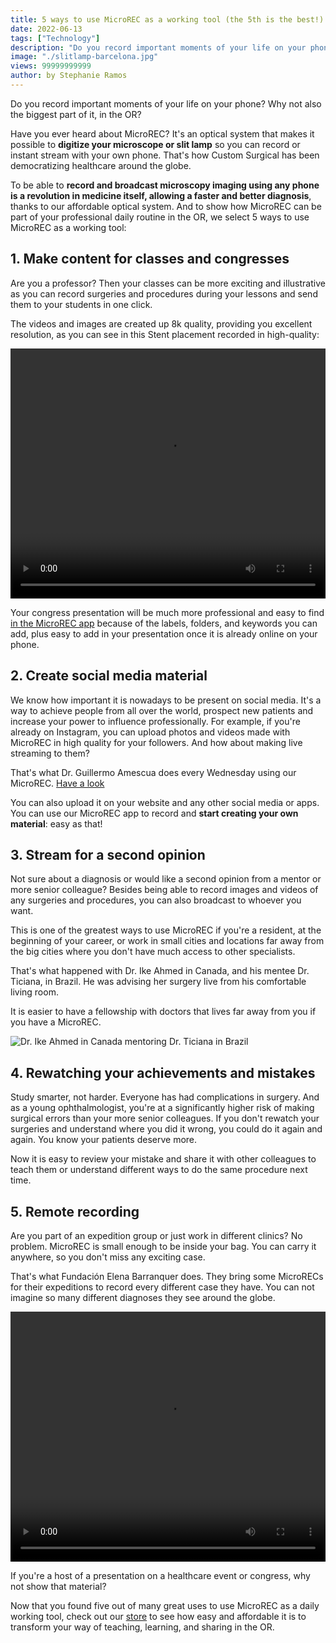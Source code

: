 ```yaml
---
title: 5 ways to use MicroREC as a working tool (the 5th is the best!)
date: 2022-06-13
tags: ["Technology"]
description: "Do you record important moments of your life on your phone? Why not also the biggest part of it, in the OR?"
image: "./slitlamp-barcelona.jpg"
views: 99999999999
author: by Stephanie Ramos
---
```


Do you record important moments of your life on your phone? Why not also the biggest part of it, in the OR?

Have you ever heard about MicroREC? It's an optical system that makes it possible to <b>digitize your microscope or slit lamp</b> so you can record or instant stream with your own phone. That's how Custom Surgical has been democratizing healthcare around the globe.

To be able to <b>record and broadcast microscopy imaging using any phone is a revolution in medicine itself, allowing a faster and better diagnosis</b>, thanks to our affordable optical system. And to show how MicroREC can be part of your professional daily routine in the OR, we select 5 ways to use MicroREC as a working tool:

<h2><b>1. Make content for classes and congresses</b></h2>

Are you a professor? Then your classes can be more exciting and illustrative as you can record surgeries and procedures during your lessons and send them to your students in one click. 

The videos and images are created up 8k quality, providing you excellent resolution, as you can see in this Stent placement recorded in high-quality:

<video width="auto" height="400px" controls style= "margin-left: auto; margin-right: auto; width: 100%"> 
	<source src="./stent-placement.mp4" type="video/mp4"> </video>

Your congress presentation will be much more professional and easy to find <a href="http://onelink.to/nqua9j" target="t_blank">in the MicroREC app</a> because of the labels, folders, and keywords you can add, plus easy to add in your presentation once it is already online on your phone. 

<h2><b>2. Create social media material</b></h2>

We know how important it is nowadays to be present on social media. It's a way to achieve people from all over the world, prospect new patients and increase your power to influence professionally. For example, if you're already on Instagram, you can upload photos and videos made with MicroREC in high quality for your followers. And how about making live streaming to them?

That's what Dr. Guillermo Amescua does every Wednesday using our MicroREC. 
<a href="https://www.instagram.com/tv/Cb_TOQYATpj/?hl=en" target="t_blank">Have a look</a>

You can also upload it on your website and any other social media or apps. You can use our MicroREC app to record and <b>start creating your own material</b>: easy as that!

<h2><b>3. Stream for a second opinion</b></h2>
Not sure about a diagnosis or would like a second opinion from a mentor or more senior colleague? Besides being able to record images and videos of any surgeries and procedures, you can also broadcast to whoever you want. 

This is one of the greatest ways to use MicroREC if you're a resident, at the beginning of your career, or work in small cities and locations far away from the big cities where you don't have much access to other specialists. 

That's what happened with Dr. Ike Ahmed in Canada, and his mentee Dr. Ticiana, in Brazil. He was advising her surgery live from his comfortable living room. 

It is easier to have a fellowship with doctors that lives far away from you if you have a MicroREC. 

<img src="./ike.png" alt="Dr. Ike Ahmed in Canada mentoring Dr. Ticiana in Brazil"></img>

<h2><b>4. Rewatching your achievements and mistakes</b></h2>

Study smarter, not harder. Everyone has had complications in surgery. And as a young ophthalmologist, you're at a significantly higher risk of making surgical errors than your more senior colleagues. If you don't rewatch your surgeries and understand where you did it wrong, you could do it again and again. You know your patients deserve more. 

Now it is easy to review your mistake and share it with other colleagues to teach them or understand different ways to do the same procedure next time. 


<h2><b>5. Remote recording</b></h2>
Are you part of an expedition group or just work in different clinics? No problem. MicroREC is small enough to be inside your bag. You can carry it anywhere, so you don't miss any exciting case. 

That's what Fundación Elena Barranquer does. They bring some MicroRECs for their expeditions to record every different case they have. You can not imagine so many different diagnoses they see around the globe. 
	
<video width="auto" height="400px" controls style= "margin-left: auto; margin-right: auto; width: 100%"> 
	<source src="./elena-barraquer.mp4" type="video/mp4"> </video>


If you're a host of a presentation on a healthcare event or congress, why not show that material? 


Now that you found five out of many great uses to use MicroREC as a daily working tool, check out our <a href="https://store.customsurgical.co/" target="t_blank">store</a> to see how easy and affordable it is to transform your way of teaching, learning, and sharing in the OR.






